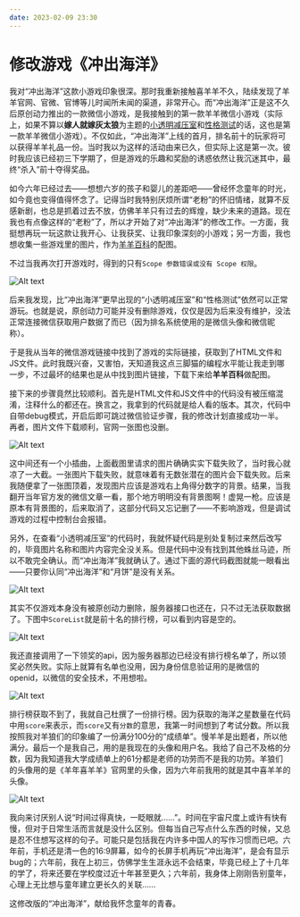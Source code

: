 ```yaml
---
date: 2023-02-09 23:30
---
```


# 修改游戏《冲出海洋》

我对“冲出海洋”这款小游戏印象很深。那时我重新接触喜羊羊不久，陆续发现了羊羊官网、官微、官博等儿时闻所未闻的渠道，非常开心。而“冲出海洋”正是这不久后原创动力推出的一款微信小游戏，是我接触到的第一款羊羊微信小游戏（实际上，如果不算以**嫁人就嫁灰太狼**为主题的[小透明减压室](https://xyy-huijiwiki.github.io/jyfy)和[性格测试](https://xyy-huijiwiki.github.io/cs)的话，这也是第一款羊羊微信小游戏）。不仅如此，“冲出海洋”上线的首月，排名前十的玩家将可以获得羊羊礼品一份。当时我以为这样的活动由来已久，但实际上这是第一次。彼时我应该已经初三下学期了，但是游戏的乐趣和奖励的诱惑依然让我沉迷其中，最终“杀入”前十夺得奖品。

如今六年已经过去——想想六岁的孩子和婴儿的差距吧——曾经怀念童年的时光，如今竟也变得值得怀念了。记得当时我特别厌烦所谓“老粉”的怀旧情绪，就算不反感新剧，也总是抓着过去不放，仿佛羊羊只有过去的辉煌，缺少未来的道路。现在我也有点像这样的“老粉”了，所以才开始了对“冲出海洋”的修改工作。一方面，我挺想再玩一玩这款让我开心、让我获奖、让我印象深刻的小游戏；另一方面，我也想收集一些游戏里的图片，作为[羊羊百科](https://xyy.huijiwiki.com)的配图。

不过当我再次打开游戏时，得到的只有`Scope 参数错误或没有 Scope 权限`。

![Alt text](./img/1.jpg)

后来我发现，比“冲出海洋”更早出现的“小透明减压室”和“性格测试”依然可以正常游玩。也就是说，原创动力可能并没有删除游戏，仅仅是因为后来没有维护，没法正常连接微信获取用户数据了而已（因为排名系统使用的是微信头像和微信昵称）。

于是我从当年的微信游戏链接中找到了游戏的实际链接，获取到了HTML文件和JS文件。此时我既兴奋，又害怕，天知道我这点三脚猫的编程水平能让我走到哪一步，不过最坏的结果也是从中找到图片链接，下载下来给**羊羊百科**做配图。

接下来的步骤竟然比较顺利。首先是HTML文件和JS文件中的代码没有被压缩混淆，注释什么的都还在。换言之，我拿到的代码就是给人看的版本。其次，代码中自带debug模式，开启后即可跳过微信验证步骤，我的修改计划直接成功一半。再者，图片文件下载顺利，官网一张图也没删。

![Alt text](./img/2.jpg)

这中间还有一个小插曲，上面截图里请求的图片确确实实下载失败了，当时我心就凉了一大截。一张图片下载失败，就意味着有无数张潜在的图片会下载失败。后来我随便拿了一张图顶着，发现图片应该是游戏右上角得分数字的背景。结果，当我翻开当年官方发的微信文章一看，那个地方明明没有背景图啊！虚晃一枪。应该是原本有背景图的，后来取消了，这部分代码又忘记删了——不影响游戏，但是调试游戏的过程中控制台会报错。

另外，在查看“小透明减压室”的代码时，我就怀疑代码是别处复制过来然后改写的，毕竟图片名称和图片内容完全没关系。但是代码中没有找到其他蛛丝马迹，所以不敢完全确认。而“冲出海洋”我就确认了。通过下面的源代码截图就能一眼看出——只要你认同“冲出海洋”和“月饼”是没有关系。

![Alt text](./img/3.jpg)

其实不仅游戏本身没有被原创动力删除，服务器接口也还在，只不过无法获取数据了。下图中`ScoreList`就是前十名的排行榜，可以看到内容是空的。

![Alt text](./img/4.jpg)

我还直接调用了一下领奖的api，因为服务器那边已经没有排行榜名单了，所以领奖必然失败。实际上就算有名单也没用，因为身份信息验证用的是微信的openid，以微信的安全技术，不用想啦。

![Alt text](./img/5.jpg)

排行榜获取不到了，我就自己杜撰了一份排行榜。因为获取的海洋之星数量在代码中用`score`来表示，而`score`又有`分数`的意思，我第一时间想到了考试分数。所以我按照我对羊狼们的印象编了一份满分100分的“成绩单”。慢羊羊是出题者，所以他满分。最后一个是我自己，用的是我现在的头像和用户名。我给了自己不及格的分数，因为我知道我大学成绩单上的61分都是老师的功劳而不是我的功劳。羊狼们的头像用的是《羊年喜羊羊》官网里的头像，因为六年前我用的就是其中喜羊羊的头像。

![Alt text](./img/6.jpg)

我向来讨厌别人说“时间过得真快，一眨眼就……”。时间在宇宙尺度上或许有快有慢，但对于日常生活而言就是没什么区别。但每当自己写点什么东西的时候，又总是忍不住想写这样的句子。可能只是包括我在内许多中国人的写作习惯而已吧。六年前，手机还是清一色的16:9屏幕，如今的长屏手机再玩“冲出海洋”，是会有显示bug的；六年前，我在上初三，仿佛学生生涯永远不会结束，毕竟已经上了十几年的学了，将来还要在学校度过近十年甚至更久；六年前，我身体上刚刚告别童年，心理上无比想与童年建立更长久的关联……

这修改版的“冲出海洋”，献给我怀念童年的青春。